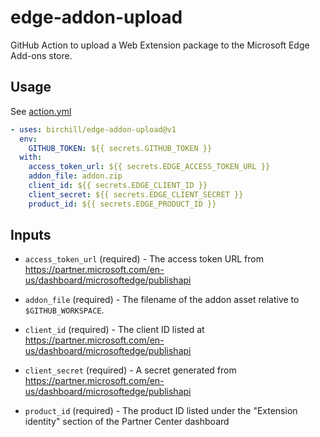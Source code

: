 # edge-addon-upload

GitHub Action to upload a Web Extension package to the
Microsoft Edge Add-ons store.

## Usage

See [action.yml](action.yml)

<!-- start usage -->

```yaml
- uses: birchill/edge-addon-upload@v1
  env:
    GITHUB_TOKEN: ${{ secrets.GITHUB_TOKEN }}
  with:
    access_token_url: ${{ secrets.EDGE_ACCESS_TOKEN_URL }}
    addon_file: addon.zip
    client_id: ${{ secrets.EDGE_CLIENT_ID }}
    client_secret: ${{ secrets.EDGE_CLIENT_SECRET }}
    product_id: ${{ secrets.EDGE_PRODUCT_ID }}
```

<!-- end usage -->

## Inputs

- `access_token_url` (required) - The access token URL from
  https://partner.microsoft.com/en-us/dashboard/microsoftedge/publishapi

- `addon_file` (required) - The filename of the addon asset relative to
  `$GITHUB_WORKSPACE`.

- `client_id` (required) - The client ID listed at
  https://partner.microsoft.com/en-us/dashboard/microsoftedge/publishapi

- `client_secret` (required) - A secret generated from
  https://partner.microsoft.com/en-us/dashboard/microsoftedge/publishapi

- `product_id` (required) - The product ID listed under the "Extension identity"
  section of the Partner Center dashboard
